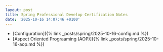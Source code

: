 ```yaml
---
layout: post
title: Spring Professional Develop Certification Notes
date: '2025-10-16 14:07:46 +0100'
---
```


- [Configuration]({% link _posts/spring/2025-10-16-config.md %})
- [Aspect Oriented Prograaming (AOP)]({% link _posts/spring/2025-10-16-aop.md %})
